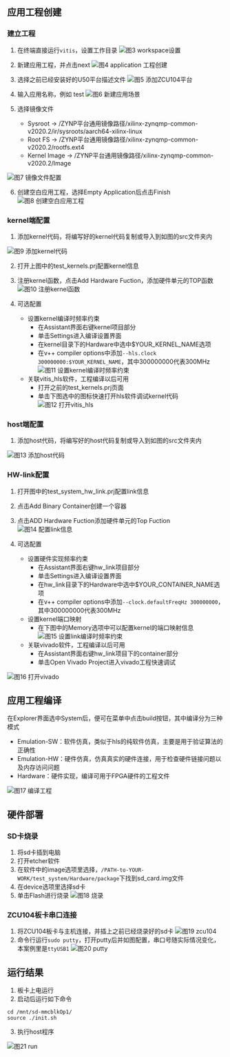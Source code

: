## 应用工程创建

### 建立工程
1. 在终端直接运行`vitis`，设置工作目录
![图3 workspace设置](../img/workspace.jpg)

2. 新建应用工程，并点击next
![图4 application 工程创建](../img/creat_app_prj.jpg)

3. 选择之前已经安装好的U50平台描述文件
![图5 添加ZCU104平台](../img/add_zcu104.jpg)

4. 输入应用名称，例如 test
![图6 新建应用场景](../img/app_prj.jpg)
5. 选择镜像文件
	+ Sysroot 		-> /ZYNP平台通用镜像路径/xilinx-zynqmp-common-v2020.2/ir/sysroots/aarch64-xilinx-linux
	+ Root FS 		-> /ZYNP平台通用镜像路径/xilinx-zynqmp-common-v2020.2/rootfs.ext4
	+ Kernel Image 	-> /ZYNP平台通用镜像路径/xilinx-zynqmp-common-v2020.2/Image

![图7 镜像文件配置](../img/sysroot.jpg)

6. 创建空白应用工程，选择Empty Application后点击Finish
![图8 创建空白应用工程](../img/empty_app.jpg)

### kernel端配置
1. 添加kernel代码，将编写好的kernel代码复制或导入到如图的src文件夹内

![图9 添加kernel代码](../img/kernel_code.jpg)

2. 打开上图中的test_kernels.prj配置kernel信息
3. 注册kernel函数，点击Add Hardware Fuction，添加硬件单元的TOP函数
![图10 注册kernel函数](../img/add_kernel_func.png)

4. 可选配置
	+ 设置kernel编译时频率约束
		- 在Assistant界面右键kernel项目部分
		- 单击Settings进入编译设置界面
		- 在kernel目录下的Hardware中选中$YOUR_KERNEL_NAME选项
		- 在v++ compiler options中添加`--hls.clock 300000000:$YOUR_KERNEL_NAME`，其中300000000代表300MHz
![图11 设置kernel编译时频率约束](../img/kernel_setting.png)
	+ 关联vitis_hls软件，工程编译以后可用
		- 打开之前的test_kernels.prj页面
		- 单击下图选中的图标快速打开hls软件调试kernel代码
![图12 打开vitis_hls](../img/kernel_vitis_hls.png)
### host端配置
1. 添加host代码，将编写好的host代码复制或导入到如图的src文件夹内

![图13 添加host代码](../img/host_code.jpg)

### HW-link配置
1. 打开图中的test_system_hw_link.prj配置link信息
2. 点击Add Binary Container创建一个容器
3. 点击ADD Hardware Fuction添加硬件单元的Top Fuction
![图14 配置link信息](../img/link.png)

4. 可选配置
	+ 设置硬件实现频率约束
		- 在Assistant界面右键hw_link项目部分
		- 单击Settings进入编译设置界面
		- 在hw_link目录下的Hardware中选中$YOUR_CONTAINER_NAME选项
		- 在v++ compiler options中添加`--clock.defaultFreqHz 300000000`，其中300000000代表300MHz
	+ 设置kernel端口映射
		- 在下图中的Memory选项中可以配置kernel的端口映射信息
![图15 设置link编译时频率约束](../img/link_setting.png)
	+ 关联vivado软件，工程编译以后可用
		- 在Assistant界面右键hw_link项目下的container部分
		- 单击Open Vivado Project进入vivado工程快速调试
		
![图16 打开vivado](../img/link_vivado.jpg)

## 应用工程编译
在Explorer界面选中System后，便可在菜单中点击build按钮，其中编译分为三种模式
+ Emulation-SW：软件仿真，类似于hls的纯软件仿真，主要是用于验证算法的正确性
+ Emulation-HW：硬件仿真，仿真真实的硬件连接，用于检查硬件链接问题以及内存访问问题
+ Hardware：硬件实现，编译可用于FPGA硬件的工程文件

![图17 编译工程](../img/build.jpg)

## 硬件部署
### SD卡烧录
1. 将sd卡插到电脑
2. 打开etcher软件
3. 在软件中的image选项里选择，`/PATH-to-YOUR-WORK/test_system/Hardware/package`下找到sd_card.img文件
4. 在device选项里选择sd卡
5. 单击Flash进行烧录
![图18 烧录](../img/image2sd.png)
### ZCU104板卡串口连接
1. 将ZCU104板卡与主机连接，并插上之前已经烧录好的sd卡
![图19 zcu104](../img/zcu104.jpg)
2. 命令行运行`sudo putty`，打开putty后并如图配置，串口号随实际情况变化，本案例里是`ttyUSB1`
![图20 putty](../img/putty.png)
## 运行结果
1. 板卡上电运行
2. 启动后运行如下命令
```
cd /mnt/sd-mmcblkOp1/
source ./init.sh
```
3. 执行host程序

![图21 run](../img/host_run_zcu104.png)